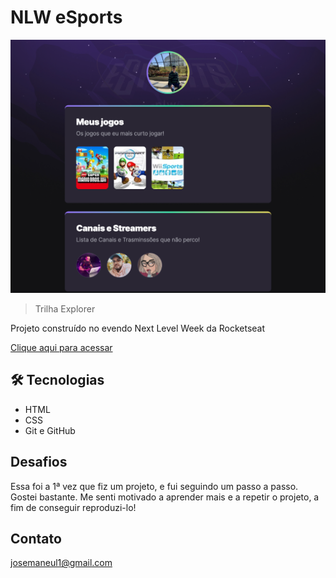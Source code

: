 # NLW eSports 

![preview](./github/preview.png)

>Trilha Explorer

Projeto construído no evendo Next Level Week da Rocketseat

[Clique aqui para acessar](https://dudidemuel.github.io/nlw-esports-explorer/)


## 🛠 Tecnologias

- HTML
- CSS
- Git e GitHub

## Desafios
Essa foi a 1ª vez que fiz um projeto, e fui seguindo um passo a passo. Gostei bastante. Me senti motivado a aprender mais e a repetir o projeto, a fim de conseguir reproduzi-lo! 

## Contato

josemaneul1@gmail.com